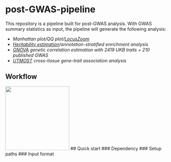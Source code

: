 # post-GWAS-pipeline
This repository is a pipeline built for post-GWAS analysis. With GWAS summary statistics as input, the pipeline will generate the following analysis:
* *Manhattan plot/QQ plot/[LocusZoom](http://locuszoom.org/)*
* *[Heritability estimation](https://github.com/bulik/ldsc)/annotation-stratified enrichment analysis*
* *[GNOVA](https://github.com/xtonyjiang/GNOVA) genetic correlation estimation with 2419 UKB traits + 210 published GWAS*
* *[UTMOST](https://github.com/Joker-Jerome/UTMOST) cross-tissue gene-trait association analysis*

## Workflow
<img src="./docs/workflow.png" width="200">
## Quick start
### Dependency
### Setup paths
### Input format
